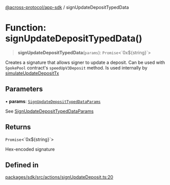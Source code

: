 [@across-protocol/app-sdk](../README.md) / signUpdateDepositTypedData

# Function: signUpdateDepositTypedData()

> **signUpdateDepositTypedData**(`params`): `Promise`\<\`0x$\{string\}\`\>

Creates a signature that allows signer to update a deposit. Can be used with
`SpokePool` contract's `speedUpV3Deposit` method. Is used internally by
[simulateUpdateDepositTx](simulateUpdateDepositTx.md)

## Parameters

• **params**: [`SignUpdateDepositTypedDataParams`](../type-aliases/SignUpdateDepositTypedDataParams.md)

See [SignUpdateDepositTypedDataParams](../type-aliases/SignUpdateDepositTypedDataParams.md)

## Returns

`Promise`\<\`0x$\{string\}\`\>

Hex-encoded signature

## Defined in

[packages/sdk/src/actions/signUpdateDeposit.ts:20](https://github.com/across-protocol/toolkit/blob/d027d7c23e7230b7b5f439570f9efd60c1d715ce/packages/sdk/src/actions/signUpdateDeposit.ts#L20)
